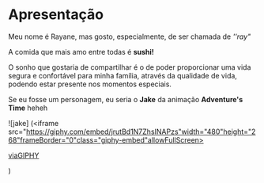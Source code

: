 # Apresentação

Meu nome é Rayane, mas gosto, especialmente, de ser chamada de *''ray"*

A comida que mais amo entre todas é **sushi!**

O sonho que gostaria de compartilhar é o de poder proporcionar uma vida segura e confortável para minha família, através da qualidade de vida, podendo estar presente nos momentos especiais.

Se eu fosse um personagem, eu seria o **Jake** da animação **Adventure's Time** heheh

![jake] (<iframe src="https://giphy.com/embed/jrutBd1N7ZhsINAPzs"width="480"height="268"frameBorder="0"class="giphy-embed"allowFullScreen></iframe><p><a href="https://giphy.com/gifs/wow-amazing-jake-jrutBd1N7ZhsINAPzs">viaGIPHY</a></p>)
